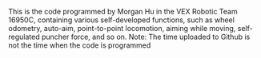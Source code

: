 This is the code programmed by Morgan Hu in the VEX Robotic Team 16950C, containing various self-developed functions, such as wheel odometry, auto-aim, point-to-point locomotion, aiming while moving, self-regulated puncher force, and so on.
Note: The time uploaded to Github is not the time when the code is programmed
